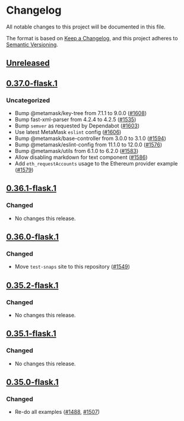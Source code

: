 # Changelog
All notable changes to this project will be documented in this file.

The format is based on [Keep a Changelog](https://keepachangelog.com/en/1.0.0/),
and this project adheres to [Semantic Versioning](https://semver.org/spec/v2.0.0.html).

## [Unreleased]

## [0.37.0-flask.1]
### Uncategorized
- Bump @metamask/key-tree from 7.1.1 to 9.0.0 ([#1608](https://github.com/MetaMask/snaps/pull/1608))
- Bump fast-xml-parser from 4.2.4 to 4.2.5 ([#1535](https://github.com/MetaMask/snaps/pull/1535))
- Bump `semver` as requested by Dependabot ([#1603](https://github.com/MetaMask/snaps/pull/1603))
- Use latest MetaMask `eslint` config ([#1606](https://github.com/MetaMask/snaps/pull/1606))
- Bump @metamask/base-controller from 3.0.0 to 3.1.0 ([#1594](https://github.com/MetaMask/snaps/pull/1594))
- Bump @metamask/eslint-config from 11.1.0 to 12.0.0 ([#1576](https://github.com/MetaMask/snaps/pull/1576))
- Bump @metamask/utils from 6.1.0 to 6.2.0 ([#1583](https://github.com/MetaMask/snaps/pull/1583))
- Allow disabling markdown for text component ([#1586](https://github.com/MetaMask/snaps/pull/1586))
- Add `eth_requestAccounts` usage to the Ethereum provider example ([#1579](https://github.com/MetaMask/snaps/pull/1579))

## [0.36.1-flask.1]
### Changed
- No changes this release.

## [0.36.0-flask.1]
### Changed
- Move `test-snaps` site to this repository ([#1549](https://github.com/MetaMask/snaps/pull/1549))

## [0.35.2-flask.1]
### Changed
- No changes this release.

## [0.35.1-flask.1]
### Changed
- No changes this release.

## [0.35.0-flask.1]
### Changed
- Re-do all examples ([#1488](https://github.com/MetaMask/snaps/pull/1488), [#1507](https://github.com/MetaMask/snaps/pull/1507))

[Unreleased]: https://github.com/MetaMask/snaps/compare/v0.37.0-flask.1...HEAD
[0.37.0-flask.1]: https://github.com/MetaMask/snaps/compare/v0.36.1-flask.1...v0.37.0-flask.1
[0.36.1-flask.1]: https://github.com/MetaMask/snaps/compare/v0.36.0-flask.1...v0.36.1-flask.1
[0.36.0-flask.1]: https://github.com/MetaMask/snaps/compare/v0.35.2-flask.1...v0.36.0-flask.1
[0.35.2-flask.1]: https://github.com/MetaMask/snaps/compare/v0.35.1-flask.1...v0.35.2-flask.1
[0.35.1-flask.1]: https://github.com/MetaMask/snaps/compare/v0.35.0-flask.1...v0.35.1-flask.1
[0.35.0-flask.1]: https://github.com/MetaMask/snaps/releases/tag/v0.35.0-flask.1
